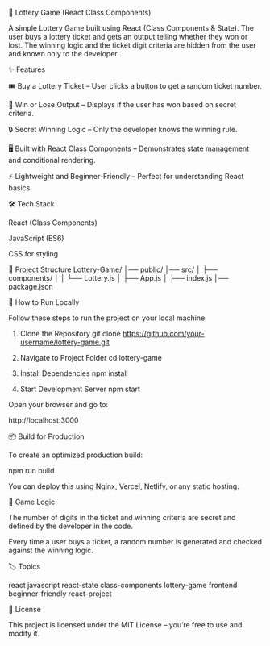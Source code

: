 🎰 Lottery Game (React Class Components)

A simple Lottery Game built using React (Class Components & State). The user buys a lottery ticket and gets an output telling whether they won or lost. The winning logic and the ticket digit criteria are hidden from the user and known only to the developer.

✨ Features

🎟 Buy a Lottery Ticket – User clicks a button to get a random ticket number.

🎯 Win or Lose Output – Displays if the user has won based on secret criteria.

🔒 Secret Winning Logic – Only the developer knows the winning rule.

🖥 Built with React Class Components – Demonstrates state management and conditional rendering.

⚡ Lightweight and Beginner-Friendly – Perfect for understanding React basics.

🛠 Tech Stack

React (Class Components)

JavaScript (ES6)

CSS for styling

📂 Project Structure
Lottery-Game/
│── public/
│── src/
│   ├── components/
│   │   └── Lottery.js
│   ├── App.js
│   ├── index.js
│── package.json

🚀 How to Run Locally

Follow these steps to run the project on your local machine:

1. Clone the Repository
git clone https://github.com/your-username/lottery-game.git

2. Navigate to Project Folder
cd lottery-game

3. Install Dependencies
npm install

4. Start Development Server
npm start


Open your browser and go to:

http://localhost:3000

📦 Build for Production

To create an optimized production build:

npm run build


You can deploy this using Nginx, Vercel, Netlify, or any static hosting.

🧠 Game Logic

The number of digits in the ticket and winning criteria are secret and defined by the developer in the code.

Every time a user buys a ticket, a random number is generated and checked against the winning logic.

🏷 Topics

react javascript react-state class-components lottery-game frontend beginner-friendly react-project

📜 License

This project is licensed under the MIT License – you’re free to use and modify it.

